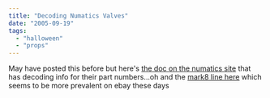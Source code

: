 ```yaml
---
title: "Decoding Numatics Valves"
date: "2005-09-19"
tags: 
  - "halloween"
  - "props"
---
```


May have posted this before but here's [the doc on the numatics site](http://www.numatics.com/deliverables/catalogs/valves/mk3.pdf) that has decoding info for their part numbers...oh and the [mark8 line here](http://www.numatics.com/deliverables/catalogs/valves/mk8.pdf) which seems to be more prevalent on ebay these days

